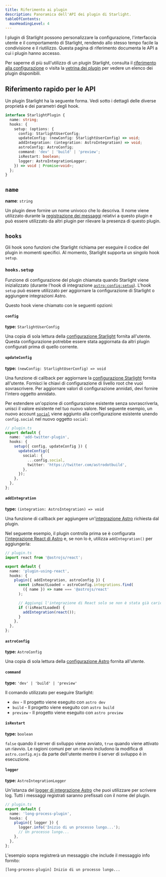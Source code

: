 ```yaml
---
title: Riferimento ai plugin  
description: Panoramica dell'API dei plugin di Starlight.
tableOfContents: 
  maxHeadingLevel: 4
---
```


I plugin di Starlight possono personalizzare la configurazione, l'interfaccia utente e il comportamento di Starlight, rendendo allo stesso tempo facile la condivisione e il riutilizzo.
Questa pagina di riferimento documenta le API a cui i plugin hanno accesso.

Per saperne di più sull'utilizzo di un plugin Starlight, consulta il [riferimento alla configurazione](/it/reference/configuration/#plugins) o visita la [vetrina dei plugin](/it/resources/plugins/#plugins) per vedere un elenco dei plugin disponibili.

## Riferimento rapido per le API

Un plugin Starlight ha la seguente forma.
Vedi sotto i dettagli delle diverse proprietà e dei parametri degli hook.

```ts
interface StarlightPlugin {
  name: string;
  hooks: {
    setup: (options: {
      config: StarlightUserConfig;
      updateConfig: (newConfig: StarlightUserConfig) => void;
      addIntegration: (integration: AstroIntegration) => void;
      astroConfig: AstroConfig; 
      command: 'dev' | 'build' | 'preview';
      isRestart: boolean;
      logger: AstroIntegrationLogger;  
    }) => void | Promise<void>;
  };
}
```

## `name`

**name**: `string`

Un plugin deve fornire un nome univoco che lo descriva. Il nome viene utilizzato durante la [registrazione dei messaggi](#logger) relativi a questo plugin e può essere utilizzato da altri plugin per rilevare la presenza di questo plugin.

## `hooks`

Gli hook sono funzioni che Starlight richiama per eseguire il codice del plugin in momenti specifici. Al momento, Starlight supporta un singolo hook `setup`.

### `hooks.setup`

Funzione di configurazione del plugin chiamata quando Starlight viene inizializzato (durante l'hook di integrazione [`astro:config:setup`](https://docs.astro.build/it/reference/integrations-reference/#astroconfigsetup)).
L'hook `setup` può essere utilizzato per aggiornare la configurazione di Starlight o aggiungere integrazioni Astro.

Questo hook viene chiamato con le seguenti opzioni:

#### `config`

**type:** `StarlightUserConfig`

Una copia di sola lettura della [configurazione Starlight](/it/reference/configuration) fornita all'utente.
Questa configurazione potrebbe essere stata aggiornata da altri plugin configurati prima di quello corrente.

#### `updateConfig`

**type:** `(newConfig: StarlightUserConfig) => void`

Una funzione di callback per aggiornare la [configurazione Starlight](/it/reference/configuration) fornita all'utente.
Fornisci le chiavi di configurazione di livello root che vuoi sovrascrivere.
Per aggiornare valori di configurazione annidati, devi fornire l'intero oggetto annidato.

Per estendere un'opzione di configurazione esistente senza sovrascriverla, unisci il valore esistente nel tuo nuovo valore. 
Nel seguente esempio, un nuovo account [`social`](/reference/configuration/#social) viene aggiunto alla configurazione esistente unendo `config.social` nel nuovo oggetto `social`:

```ts {6-11}
// plugin.ts
export default {
  name: 'add-twitter-plugin',
  hooks: {
    setup({ config, updateConfig }) {
      updateConfig({
        social: {
          ...config.social,
          twitter: 'https://twitter.com/astrodotbuild',
        },
      });
    },
  },
};
```

#### `addIntegration`

**type:** `(integration: AstroIntegration) => void`

Una funzione di callback per aggiungere un'[integrazione Astro](https://docs.astro.build/it/reference/integrations-reference/) richiesta dal plugin.

Nel seguente esempio, il plugin controlla prima se è configurata [l'integrazione React di Astro](https://docs.astro.build/it/guides/integrations-guide/react/) e, se non lo è, utilizza `addIntegration()` per aggiungerla:

```ts {14} "addIntegration,"
// plugin.ts
import react from '@astrojs/react';

export default {
  name: 'plugin-using-react',
  hooks: {
    plugin({ addIntegration, astroConfig }) {
      const isReactLoaded = astroConfig.integrations.find(
        ({ name }) => name === '@astrojs/react'
      );

      // Aggiungi l'integrazione di React solo se non è stata già caricata.
      if (!isReactLoaded) {
        addIntegration(react());
      }
    },
  },
};
```

#### `astroConfig`

**type:** `AstroConfig`

Una copia di sola lettura della [configurazione Astro](https://docs.astro.build/it/reference/configuration-reference/) fornita all'utente.

#### `command`

**type:** `'dev' | 'build' | 'preview'`

Il comando utilizzato per eseguire Starlight:

- `dev` - Il progetto viene eseguito con `astro dev`
- `build` - Il progetto viene eseguito con `astro build`  
- `preview` - Il progetto viene eseguito con `astro preview`

#### `isRestart`

**type:** `boolean`

`false` quando il server di sviluppo viene avviato, `true` quando viene attivato un riavvio.
Le ragioni comuni per un riavvio includono la modifica di `astro.config.mjs` da parte dell'utente mentre il server di sviluppo è in esecuzione.  

#### `logger`

**type:** `AstroIntegrationLogger`

Un'istanza del [logger di integrazione Astro](https://docs.astro.build/it/reference/integrations-reference/#astrointegrationlogger) che puoi utilizzare per scrivere log.
Tutti i messaggi registrati saranno prefissati con il nome del plugin.

```ts {6}
// plugin.ts
export default {
  name: 'long-process-plugin',
  hooks: {
    plugin({ logger }) {
      logger.info('Inizio di un processo lungo...');
      // Un processo lungo... 
    },
  },
};
```

L'esempio sopra registrerà un messaggio che include il messaggio info fornito:

```shell
[long-process-plugin] Inizio di un processo lungo...
```
